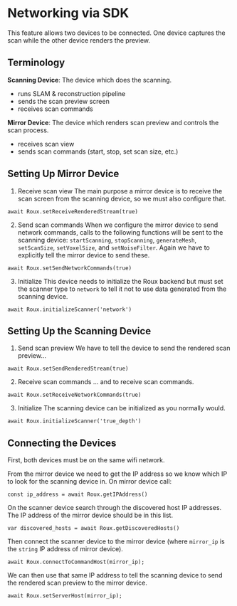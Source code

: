 # Networking via SDK

This feature allows two devices to be connected. One device captures the scan while the other device renders the preview.

## Terminology

**Scanning Device**: The device which does the scanning.
- runs SLAM & reconstruction pipeline
- sends the scan preview screen
- receives scan commands

**Mirror Device**: The device which renders scan preview and controls the scan process.
- receives scan view
- sends scan commands (start, stop, set scan size, etc.)

## Setting Up Mirror Device

1. Receive scan view
The main purpose a mirror device is to receive the scan screen from the scanning device, so we must also configure that.

```
await Roux.setReceiveRenderedStream(true)
```

2. Send scan commands
 When we configure the mirror device to send network commands, calls to the following functions will be sent to the scanning device: `startScanning`, `stopScanning`, `generateMesh`, `setScanSize`, `setVoxelSize`, and `setNoiseFilter`. Again we have to explicitly tell the mirror device to send these.

```
await Roux.setSendNetworkCommands(true)
```

3. Initialize
This device needs to initialize the Roux backend but must set the scanner type to `network` to tell it not to use data generated from the scanning device.


```
await Roux.initializeScanner('network')
```

## Setting Up the Scanning Device

1. Send scan preview
We have to tell the device to send the rendered scan preview...


```
await Roux.setSendRenderedStream(true)
```

2. Receive scan commands
 ... and to receive scan commands.

```
await Roux.setReceiveNetworkCommands(true)
```

3. Initialize
The scanning device can be initialized as you normally would.


```
await Roux.initializeScanner('true_depth')
```

## Connecting the Devices

First, both devices must be on the same wifi network.

From the mirror device we need to get the IP address so we know which IP to look for the scanning device in. On mirror device call:

```
const ip_address = await Roux.getIPAddress()
```


On the scanner device search through the discovered host IP addresses. The IP address of the mirror device should be in this list.

```
var discovered_hosts = await Roux.getDiscoveredHosts()
```

Then connect the scanner device to the mirror device (where `mirror_ip` is the `string` IP address of mirror device).


```
await Roux.connectToCommandHost(mirror_ip);
```

We can then use that same IP address to tell the scanning device to send the rendered scan preview to the mirror device.

```
await Roux.setServerHost(mirror_ip);
```
